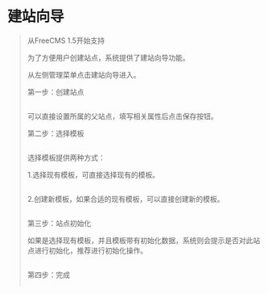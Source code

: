 # 建站向导 #
<p>
<blockquote><span>从FreeCMS 1.5开始支持</span></p>
<p>
<span>为了方便用户创建站点，系统提供了建站向导功能。</span></p>
<p>
<span>从左侧管理菜单点击</span><span>建站向导</span><span>进入。</span></p>
<p>
<span>第一步：创建站点</span></p>
<p>
<a href='http://static.oschina.net/uploads/space/2013/1011/081142_Kfmr_916014.png'><img src='http://static.oschina.net/uploads/space/2013/1011/081142_Kfmr_916014.png' alt='' /></a></p>
<p>
<span>可以直接设置所属的父站点，填写相关属性后点击保存按钮。</span></p>
<p>
<span>第二步：选择模板</span></p>
<p>
<a href='http://static.oschina.net/uploads/space/2013/1011/081203_Ckag_916014.png'><img src='http://static.oschina.net/uploads/space/2013/1011/081203_Ckag_916014.png' alt='' /></a></p>
<p>
<span>选择模板提供两种方式：</span></p>
<p>
<span>1.</span><span>选择现有模板，可直接选择现有的模板。</span></p>
<p>
<a href='http://static.oschina.net/uploads/space/2013/1011/081223_AI4T_916014.png'><img src='http://static.oschina.net/uploads/space/2013/1011/081223_AI4T_916014.png' alt='' /></a></p>
<p>
<span>2.</span><span>创建新模板，如果合适的现有模板，可以直接创建新的模板。</span></p>
<p>
<a href='http://static.oschina.net/uploads/space/2013/1011/081239_lfAO_916014.png'><img src='http://static.oschina.net/uploads/space/2013/1011/081239_lfAO_916014.png' alt='' /></a></p>
<p>
<span>第三步：站点初始化</span></p>
<p>
<span>如果是选择现有模板，并且模板带有初始化数据，系统则会提示是否对此站点进行初始化，推荐进行初始化操作。</span></p>
<p>
<a href='http://static.oschina.net/uploads/space/2013/1011/081256_9b9o_916014.png'><img src='http://static.oschina.net/uploads/space/2013/1011/081256_9b9o_916014.png' alt='' /></a></p>
<p>
<span>第四步：完成</span></p>
<p>
<a href='http://static.oschina.net/uploads/space/2013/1011/081313_Uc3J_916014.png'><img src='http://static.oschina.net/uploads/space/2013/1011/081313_Uc3J_916014.png' alt='' /></a></p>